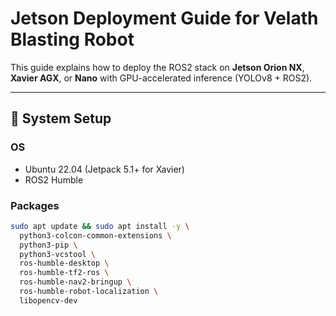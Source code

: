 #  Jetson Deployment Guide for Velath Blasting Robot

This guide explains how to deploy the ROS2 stack on **Jetson Orion NX**, **Xavier AGX**, or **Nano** with GPU-accelerated inference (YOLOv8 + ROS2).

---

## 🔧 System Setup

### OS

- Ubuntu 22.04 (Jetpack 5.1+ for Xavier)
- ROS2 Humble

### Packages

```bash
sudo apt update && sudo apt install -y \
  python3-colcon-common-extensions \
  python3-pip \
  python3-vcstool \
  ros-humble-desktop \
  ros-humble-tf2-ros \
  ros-humble-nav2-bringup \
  ros-humble-robot-localization \
  libopencv-dev
